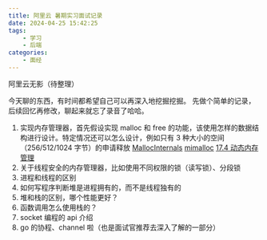 ```yaml
---
title: 阿里云 暑期实习面试记录
date: 2024-04-25 15:42:25
tags:
    - 学习
    - 后端
categories:
    - 面经
---
```

阿里云无影（待整理）

今天聊的东西，有时间都希望自己可以再深入地挖掘挖掘。
先做个简单的记录，后续回忆再修改，聊起来就忘了录音了哈哈。
1. 实现内存管理器，首先假设实现 malloc 和 free 的功能，该使用怎样的数据结构进行设计。特定情况还可以怎么设计，例如只有 3 种大小的空间（256/512/1024 字节）的申请释放
[MallocInternals](https://sourceware.org/glibc/wiki/MallocInternals)
[mimalloc](https://www.microsoft.com/en-us/research/uploads/prod/2019/06/mimalloc-tr-v1.pdf)
[17.4 动态内存管理](https://jyywiki.cn/OS/2024/lect17.md)
2. 关于线程安全的内存管理器，比如使用不同权限的锁（读写锁）、分段锁
3. 进程和线程的区别
4. 如何写程序判断堆是进程拥有的，而不是线程独有的
5. 堆和栈的区别，哪个性能更好？
6. 函数调用怎么使用栈的？
7. socket 编程的 api 介绍
8. go 的协程、channel 啦（也是面试官推荐去深入了解的一部分）
